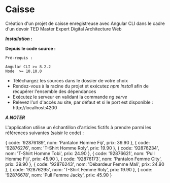# Caisse

Création d'un projet de caisse enregistreuse avec Angular CLI dans le cadre d'un devoir TED Master Expert Digital Architecture Web


***Installation :***

  **Depuis le code source :**
    
    Pré-requis : 
    
    Angular CLI >= 8.2.2
    Node  >= 10.10.0
    
   - Téléchargez les sources dans le dossier de votre choix
   - Rendez-vous à la racine du projet et exécutez
     *npm install*
     afin de récupérer l'ensemble des dépendances
   - Exécutez le serveur en validant la commande 
     *ng serve*
   - Relevez l'url d'accès au site, par défaut et si le port est disponible : http://localhost:4200
    
  
***A NOTER***

L'application utilise un échantillon d'articles fictifs à prendre parmi les références suivantes (saisir le code) :

  { code: '92876189', nom: 'Pantalon Homme Fiji', prix: 39.90 },
  { code: '92876276', nom: 'T-Shirt Homme Roly', prix: 19.90 },
  { code: '92876234', nom: 'T-Shirt Homme Tobi', prix: 24.90 },
  { code: '92876621', nom: 'Pull Homme Fiji', prix: 45.90 },
  { code: '92876173', nom: 'Pantalon Femme City', prix: 39.90 },
  { code: '92876243', nom: 'Débardeur Femme Mali', prix: 24.90 },
  { code: '92876295', nom: 'T-Shirt Femme Roly', prix: 19.90 },
  { code: '92876678', nom: 'Pull Femme Jacky', prix: 45.90 }
